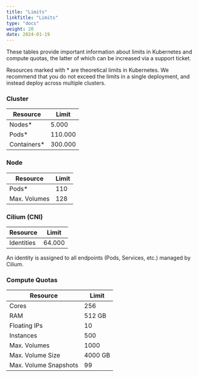 ```yaml
---
title: "Limits"
linkTitle: "Limits"
type: "docs"
weight: 20
date: 2024-01-19
---
```

These tables provide important information about limits in Kubernetes and compute quotas, the latter of which can be increased via a support ticket.

Resources marked with * are theoretical limits in Kubernetes. We recommend that you do not exceed the limits in a single deployment, and instead deploy across multiple clusters.

### Cluster

| Resource | Limit |
| --- | --- |
| Nodes* | 5.000 |
| Pods* | 110.000 |
| Containers* | 300.000 |

### Node
| Resource | Limit |
| --- | --- |
| Pods*	| 110 |
| Max. Volumes | 128 |

### Cilium (CNI)

| Resource | Limit |
| --- | --- |
| Identities | 64.000 |

An identity is assigned to all endpoints (Pods, Services, etc.) managed by Cilium.

### Compute Quotas
| Resource | Limit |
| --- | --- |
| Cores | 256 |
| RAM | 512 GB |
| Floating IPs | 10 |
| Instances | 500 |
| Max. Volumes | 1000 |
| Max. Volume Size | 4000 GB |
| Max. Volume Snapshots | 99 | 